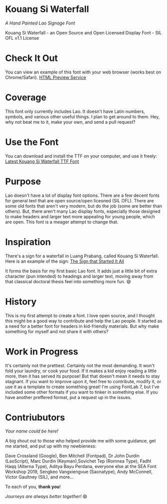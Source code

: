 # Kouang Si Waterfall
_A Hand Painted Lao Signage Font_

Kouang Si Waterfall - an Open Source and Open Licensed Display Font - SIL OFL v1.1 License

# Check It Out
You can view an example of this font with your web browser (works best on Chrome/Safari).
[HTML Preview Service](https://htmlpreview.github.io/?https://github.com/rober42539/KouangSiWaterfall/blob/master/example.html)

# Coverage
This font only currently includes Lao. It doesn't have Latin numbers, symbols, and various other useful things. I plan to get around to them. Hey, why not beat me to it, make your own, and send a pull request?

# Use the Font
You can download and install the TTF on your computer, and use it freely:
[Latest Kouang Si Waterfall TTF Font](https://github.com/rober42539/KouangSiWaterfall/raw/master/KouangSiWaterfall/OpenType-TT/KouangSiWaterfall-Regular.ttf)

# Purpose
Lao doesn't have a lot of display font options. There are a few decent fonts for general text that are open source/open licesned (SIL OFL). There are some old fonts that aren't very modern, but do the job (some are better than others). But, there aren't many Lao display fonts, especially those designed to make headers and larger text more appealing for young people, which are open. This font is a meager attempt to change that.

# Inspiration
There's a sign for a waterfall in Luang Prabang, called Kouang Si Waterfall. Here is an example of the sign:
[The Sign that Started It All](https://www.flickr.com/photos/80050386@N07/35219072733/in/photolist-VEbXiX-4Z7ko3-2eZuDbi-7FWxa-8cuddi-8h8MXe-9yQvei-QLg4nN-mPBT8x-dNED6-7xuTLH-HnMKBz-GLz8FA-fP8BQH-5UwHVm-uUyA6z-R9fXij-ZVSsK4-ECJ2co-242FUya-5gxgMG-88fwUY-DusSLS-DusSsW-oT2iFT-23gU7Ys-aby9Mc-NXhQTZ-8qbUW7-abTdr4-aqQRRd-cM2Y1o-6o2NFb-K471b6-RLYi32-6tqKRf-69W5tA-85N2gJ-GGcVA-nkf2NM-dYArTQ-RNqi9-2eidi5w-PgWuDN-22b5nYv-pNLGWA-amS2mD-CPxJue-QNP9VK-ZgoF4C)

It forms the basis for my first basic Lao font. It adds just a little bit of extra character (pun intended) to headings and larger text, moving away from that classical doctoral thesis feel into something more fun. :smile:

# History
This is my first attempt to create a font. I love open source, and I thought this might be a good way to contribute and help the Lao people. It started as a need for a better font for headers in kid-friendly materials. But why make something for myself and not share it with others?

# Work in Progress
It's certainly not the prettiest. Certainly not the most demanding. It won't fold your laundry, or cook your food. If it makes a kid enjoy reading a little more, then it has served its purpose! But that doesn't mean it needs to stay stagnant. If you want to improve upon it, feel free to contribute, modify it, or use it as a template to create something great! I'm using FontLab 7, but I've included some other formats if you want to tinker in something else. If you have another preffered format, put a request up in the issues.

# Contriubutors
_Your name could be here!_

A big shout out to those who helped provide me with some guidance, get me started, and put up with my newbieness:

Dave Crossland (Google), Ben Mitchell (Fontpad), Dr John Durdin (LaoScript), Marc Durdin (Keyman),Sovichet Tep (Romnea Type), Fadhl Haqq (Alterna Type), Aditya Bayu Perdana, everyone else at the SEA Font Workshop 2019, Sengkeo Vangxiengvue (Saonatype), Andy McConnell, Victor Gaultney (SIL), and more...

To each of you, **thank you**!

_Journeys are always better together!_ :smile:
